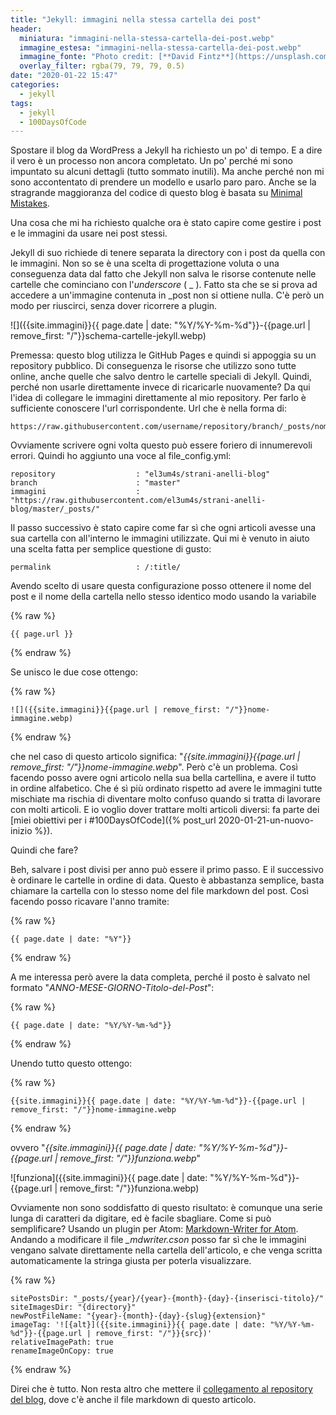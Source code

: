 ```yaml
---
title: "Jekyll: immagini nella stessa cartella dei post"
header:
  miniatura: "immagini-nella-stessa-cartella-dei-post.webp"
  immagine_estesa: "immagini-nella-stessa-cartella-dei-post.webp"
  immagine_fonte: "Photo credit: [**David Fintz**](https://unsplash.com/@theotherworkspace)"
  overlay_filter: rgba(79, 79, 79, 0.5)
date: "2020-01-22 15:47"
categories:
  - jekyll
tags:
  - jekyll
  - 100DaysOfCode
---
```


Spostare il blog da WordPress a Jekyll ha richiesto un po' di tempo. E a dire il vero è un processo non ancora completato. Un po' perché mi sono impuntato su alcuni dettagli (tutto sommato inutili). Ma anche perché non mi sono accontentato di prendere un modello e usarlo paro paro. Anche se la stragrande maggioranza del codice di questo blog è basata su [Minimal Mistakes](https://github.com/mmistakes/minimal-mistakes).

Una cosa che mi ha richiesto qualche ora è stato capire come gestire i post e le immagini da usare nei post stessi.

Jekyll di suo richiede di tenere separata la directory con i post da quella con le immagini. Non so se è una scelta di progettazione voluta o una conseguenza data dal fatto che Jekyll non salva le risorse contenute nelle cartelle che cominciano con l'_underscore_ ( _ ). Fatto sta che se si prova ad accedere a un'immagine contenuta in \_post non si ottiene nulla. C'è però un modo per riuscirci, senza dover ricorrere a plugin.

![]({{site.immagini}}{{ page.date | date: "%Y/%Y-%m-%d"}}-{{page.url | remove_first: "/"}}schema-cartelle-jekyll.webp)

Premessa: questo blog utilizza le GitHub Pages e quindi si appoggia su un repository pubblico. Di conseguenza le risorse che utilizzo sono tutte online, anche quelle che salvo dentro le cartelle speciali di Jekyll. Quindi, perché non usarle direttamente invece di ricaricarle nuovamente? Da qui l'idea di collegare le immagini direttamente al mio repository. Per farlo è sufficiente conoscere l'url corrispondente. Url che è nella forma di:

~~~
https://raw.githubusercontent.com/username/repository/branch/_posts/nome_immagine.webp
~~~

Ovviamente scrivere ogni volta questo può essere foriero di innumerevoli errori. Quindi ho aggiunto una voce al file\_config.yml:

~~~
repository                  : "el3um4s/strani-anelli-blog"
branch                      : "master"
immagini                    : "https://raw.githubusercontent.com/el3um4s/strani-anelli-blog/master/_posts/"
~~~

Il passo successivo è stato capire come far sì che ogni articoli avesse una sua cartella con all'interno le immagini utilizzate. Qui mi è venuto in aiuto una scelta fatta per semplice questione di gusto:

~~~
permalink                   : /:title/
~~~

Avendo scelto di usare questa configurazione posso ottenere il nome del post e il nome della cartella nello stesso identico modo usando la variabile

{% raw %} 
~~~
{{ page.url }}
~~~
{% endraw %}

Se unisco le due cose ottengo:

{% raw %} 
~~~
![]({{site.immagini}}{{page.url | remove_first: "/"}}nome-immagine.webp)
~~~
{% endraw %}

che nel caso di questo articolo significa: "_{{site.immagini}}{{page.url | remove_first: "/"}}nome-immagine.webp_". Però c'è un problema. Così facendo posso avere ogni articolo nella sua bella cartellina, e avere il tutto in ordine alfabetico. Che é sì più ordinato rispetto ad avere le immagini tutte mischiate ma rischia di diventare molto confuso quando si tratta di lavorare con molti articoli. E io voglio dover trattare molti articoli diversi: fa parte dei [miei obiettivi per i #100DaysOfCode]({% post_url 2020-01-21-un-nuovo-inizio %}).

Quindi che fare?

Beh, salvare i post divisi per anno può essere il primo passo. E il successivo è ordinare le cartelle in ordine di data. Questo è abbastanza semplice, basta chiamare la cartella con lo stesso nome del file markdown del post. Così facendo posso ricavare l'anno tramite:

{% raw %} 
~~~
{{ page.date | date: "%Y"}}
~~~
{% endraw %}

A me interessa però avere la data completa, perché il posto è salvato nel formato "_ANNO-MESE-GIORNO-Titolo-del-Post_":

{% raw %}
~~~
{{ page.date | date: "%Y/%Y-%m-%d"}}
~~~
{% endraw %}

Unendo tutto questo ottengo:

{% raw %} 
~~~
{{site.immagini}}{{ page.date | date: "%Y/%Y-%m-%d"}}-{{page.url | remove_first: "/"}}nome-immagine.webp
~~~
{% endraw %}

ovvero "_{{site.immagini}}{{ page.date | date: "%Y/%Y-%m-%d"}}-{{page.url | remove_first: "/"}}funziona.webp_"

![funziona]({{site.immagini}}{{ page.date | date: "%Y/%Y-%m-%d"}}-{{page.url | remove_first: "/"}}funziona.webp)

Ovviamente non sono soddisfatto di questo risultato: è comunque una serie lunga di caratteri da digitare, ed è facile sbagliare. Come si può semplificare? Usando un plugin per Atom: [Markdown-Writer for Atom](https://atom.io/packages/markdown-writer). Andando a modificare il file _\_mdwriter.cson_ posso far sì che le immagini vengano salvate direttamente nella cartella dell'articolo, e che venga scritta automaticamente la stringa giusta per poterla visualizzare.

{% raw %} 
~~~
sitePostsDir: "_posts/{year}/{year}-{month}-{day}-{inserisci-titolo}/"
siteImagesDir: "{directory}"
newPostFileName: "{year}-{month}-{day}-{slug}{extension}"
imageTag: '![{alt}]({{site.immagini}}{{ page.date | date: "%Y/%Y-%m-%d"}}-{{page.url | remove_first: "/"}}{src})'
relativeImagePath: true
renameImageOnCopy: true
~~~
{% endraw %}

Direi che è tutto. Non resta altro che mettere il [collegamento al repository del blog](https://github.com/el3um4s/strani-anelli-blog), dove c'è anche il file markdown di questo articolo.
